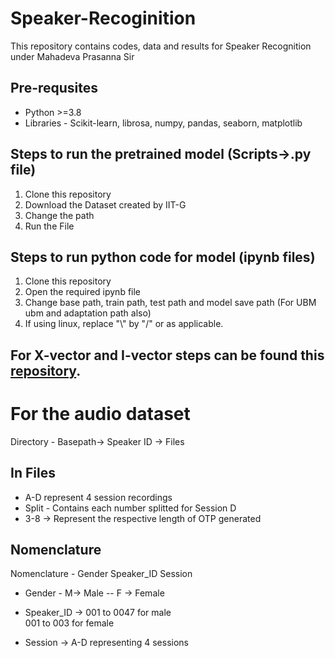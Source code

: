 # Speaker-Recoginition
This repository contains codes, data and results for Speaker Recognition under Mahadeva Prasanna Sir 

## Pre-requsites
- Python >=3.8
- Libraries - Scikit-learn, librosa, numpy, pandas, seaborn, matplotlib


## Steps to run the pretrained model (Scripts->.py file)
 1. Clone this repository
 2. Download the Dataset created by IIT-G
 3. Change the path 
 4. Run the File

## Steps to run python code for model (ipynb files)
 1. Clone this repository
 2. Open the required ipynb file
 3. Change base path, train path, test path and model save path (For UBM ubm and adaptation path also)
 4. If using linux, replace "\\" by "/" or as applicable. 

## For X-vector and I-vector steps can be found this <a href="https://github.com/jagabandhumishra/I-MSV-Baseline">repository</a>.

# For the audio dataset 
Directory - Basepath-> Speaker ID -> Files 

## In Files 
- A-D represent 4 session recordings
- Split - Contains each number splitted for Session D
- 3-8 -> Represent the respective length of OTP generated

## Nomenclature
Nomenclature - Gender Speaker_ID Session
- Gender - M-> Male
         -- F -> Female
        
- Speaker_ID -> 001 to 0047 for male
              <br> 001 to 003 for female
 
- Session -> A-D representing 4 sessions
